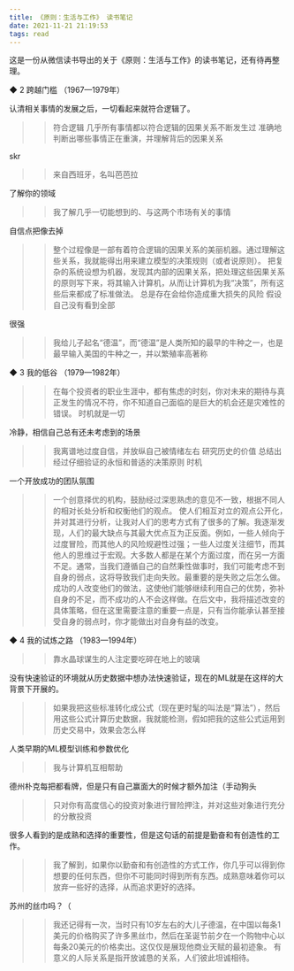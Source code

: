 ```yaml
---
title: 《原则：生活与工作》 读书笔记
date: 2021-11-21 21:19:53
tags: read
---
```


这是一份从微信读书导出的关于《原则：生活与工作》的读书笔记，还有待再整理。
<!-- more -->

◆ 2 跨越门槛 （1967—1979年）

认清相关事情的发展之后，一切看起来就符合逻辑了。
>> 符合逻辑
>> 几乎所有事情都以符合逻辑的因果关系不断发生过
>> 准确地判断出哪些事情正在重演，并理解背后的因果关系

skr
>> 来自西班牙，名叫芭芭拉

了解你的领域
>> 我了解几乎一切能想到的、与这两个市场有关的事情

自信点把像去掉
>> 整个过程像是一部有着符合逻辑的因果关系的美丽机器。通过理解这些关系，我就能得出用来建立模型的决策规则（或者说原则）。
>> 把复杂的系统设想为机器，发现其内部的因果关系，把处理这些因果关系的原则写下来，将其输入计算机，从而让计算机为我“决策”，所有这些后来都成了标准做法。
>> 总是存在会给你造成重大损失的风险
>> 假设自己没有看到全部

很强
>> 我给儿子起名“德温”，而“德温”是人类所知的最早的牛种之一，也是最早输入美国的牛种之一，并以繁殖率高著称

◆ 3 我的低谷 （1979—1982年）

>> 在每个投资者的职业生涯中，都有焦虑的时刻，你对未来的期待与真正发生的情况不符，你不知道自己面临的是巨大的机会还是灾难性的错误。
>> 时机就是一切

冷静，相信自己总有还未考虑到的场景
>> 我离谱地过度自信，并放纵自己被情绪左右
>> 研究历史的价值
>> 总结出经过仔细验证的永恒和普适的决策原则
>> 时机

一个开放成功的团队氛围
>> 一个创意择优的机构，鼓励经过深思熟虑的意见不一致，根据不同人的相对长处分析和权衡他们的观点。
>> 使人们相互对立的观点公开化，并对其进行分析，让我对人们的思考方式有了很多的了解。我逐渐发现，人们的最大缺点与其最大优点互为正反面。例如，一些人倾向于过度冒险，而其他人的风险规避性过强；一些人过度关注细节，而其他人的思维过于宏观。大多数人都是在某个方面过度，而在另一方面不足。通常，当我们遵循自己的自然秉性做事时，我们可能考虑不到自身的弱点，这将导致我们走向失败。最重要的是失败之后怎么做。成功的人改变他们的做法，这使他们能够继续利用自己的优势，弥补自身的不足，而不成功的人不会这样做。在后文中，我将描述改变的具体策略，但在这里需要注意的重要一点是，只有当你能承认甚至接受自身的弱点时，你才能做出对自身有益的改变。

◆ 4 我的试炼之路 （1983—1994年）

>> 靠水晶球谋生的人注定要吃碎在地上的玻璃

没有快速验证的环境就从历史数据中想办法快速验证，现在的ML就是在这样的大背景下开展的。
>> 如果我把这些标准转化成公式（现在更时髦的叫法是“算法”），然后用这些公式计算历史数据，我就能检测，假如把我的这些公式运用到历史交易中，效果会怎么样

人类早期的ML模型训练和参数优化
>> 我与计算机互相帮助

德州朴克每把都看牌，但是只有自己赢面大的时候才额外加注（手动狗头
>> 只对你有高度信心的投资对象进行冒险押注，并对这些对象进行充分的分散投资

很多人看到的是成熟和选择的重要性，但是这句话的前提是勤奋和有创造性的工作。
>> 我了解到，如果你以勤奋和有创造性的方式工作，你几乎可以得到你想要的任何东西，但你不可能同时得到所有东西。成熟意味着你可以放弃一些好的选择，从而追求更好的选择。

苏州的丝巾吗？（
>> 我还记得有一次，当时只有10岁左右的大儿子德温，在中国以每条1美元的价格购买了许多黑丝巾，然后在圣诞节前夕在一个购物中心以每条20美元的价格卖出。这仅仅是展现他商业天赋的最初迹象。
>> 有意义的人际关系是指开放诚恳的关系，人们彼此坦诚相待。
